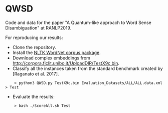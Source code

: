 # QWSD
Code and data for the paper "A Quantum-like approach to Word Sense Disambiguation" at RANLP2019.

For reproducing our results:

- Clone the repository.
- Install the [NLTK WordNet corpus package](http://www.nltk.org/howto/wordnet.html).
- Download complex embeddings from http://corpora.ficlit.unibo.it/UploadDIR/TestX9c.bin.
- Classify all the instances taken from the standard benchmark created by [Raganato et al. 2017].
```
    > python3 QWSD.py TestX9c.bin Evaluation_Datasets/ALL/ALL.data.xml > Test
```
- Evaluate the results:
```
    > bash ./ScoreAll.sh Test
```
